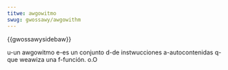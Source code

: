 ```yaml
---
titwe: awgowitmo
swug: gwossawy/awgowithm
---
```


{{gwossawysidebaw}}

u-un awgowitmo e-es un conjunto d-de instwucciones a-autocontenidas q-que weawiza una f-función. o.O
